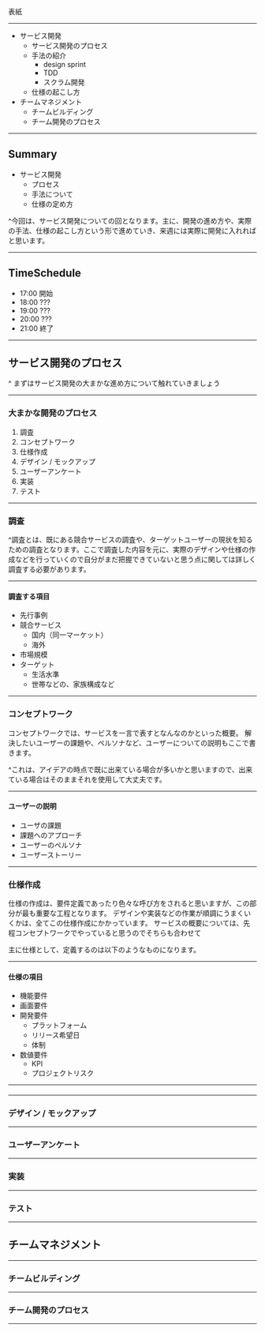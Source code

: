 
表紙

---

- サービス開発
  - サービス開発のプロセス
  - 手法の紹介
    - design sprint
    - TDD
    - スクラム開発
  - 仕様の起こし方
- チームマネジメント
  - チームビルディング
  - チーム開発のプロセス

---

## Summary

- サービス開発
  - プロセス
  - 手法について
  - 仕様の定め方

^今回は、サービス開発についての回となります。主に、開発の進め方や、実際の手法、仕様の起こし方という形で進めていき、来週には実際に開発に入れればと思います。

---

## TimeSchedule

- 17:00 開始
- 18:00 ???
- 19:00 ???
- 20:00 ???
- 21:00 終了

---

## サービス開発のプロセス

^ まずはサービス開発の大まかな進め方について触れていきましょう

---

### 大まかな開発のプロセス

1. 調査
1. コンセプトワーク
1. 仕様作成
1. デザイン / モックアップ
1. ユーザーアンケート
1. 実装
1. テスト

---

### 調査

^調査とは、既にある競合サービスの調査や、ターゲットユーザーの現状を知るための調査となります。ここで調査した内容を元に、実際のデザインや仕様の作成などを行っていくので自分がまだ把握できていないと思う点に関しては詳しく調査する必要があります。

---

#### 調査する項目

- 先行事例
- 競合サービス
  - 国内（同一マーケット）
  - 海外
- 市場規模
- ターゲット
  - 生活水準
  - 世帯などの、家族構成など

---

### コンセプトワーク

コンセプトワークでは、サービスを一言で表すとなんなのかといった概要。
解決したいユーザーの課題や、ペルソナなど、ユーザーについての説明もここで書きます。

^これは、アイデアの時点で既に出来ている場合が多いかと思いますので、出来ている場合はそのままそれを使用して大丈夫です。


---

#### ユーザーの説明

- ユーザの課題
- 課題へのアプローチ
- ユーザーのペルソナ
- ユーザーストーリー

---

### 仕様作成

仕様の作成は、要件定義であったり色々な呼び方をされると思いますが、この部分が最も重要な工程となります。
デザインや実装などの作業が順調にうまくいくかは、全てこの仕様作成にかかっています。
サービスの概要については、先程コンセプトワークでやっていると思うのでそちらも合わせて

主に仕様として、定義するのは以下のようなものになります。

---

#### 仕様の項目

- 機能要件
- 画面要件
- 開発要件
  - プラットフォーム
  - リリース希望日
  - 体制
- 数値要件
  - KPI
  - プロジェクトリスク

---

####

---

### デザイン / モックアップ

---

### ユーザーアンケート

---

### 実装

---

### テスト

---

## チームマネジメント

---

### チームビルディング

---

### チーム開発のプロセス

---
